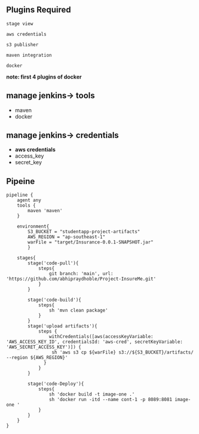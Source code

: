## Plugins Required
````
stage view
````
````
aws credentials
````
````
s3 publisher
````
````
maven integration
````
````
docker
````
**note: first 4 plugins of docker**

## manage jenkins-> tools
- maven
- docker

## manage jenkins-> credentials
- **aws credentials**
- access_key
- secret_key

## Pipeine
````
pipeline {
    agent any 
    tools {
        maven 'maven'
    }
    
    environment{
        S3_BUCKET = "studentapp-project-artifacts" 
        AWS_REGION = "ap-southeast-1"
        warFile = "target/Insurance-0.0.1-SNAPSHOT.jar"
        }
    
    stages{
        stage('code-pull'){
            steps{
                git branch: 'main', url: 'https://github.com/abhipraydhoble/Project-InsureMe.git'
            }
        }
        
        stage('code-build'){
            steps{
                sh 'mvn clean package'
            }
        }
        stage('upload artifacts'){
            steps {
                withCredentials([aws(accessKeyVariable: 'AWS_ACCESS_KEY_ID', credentialsId: 'aws-cred', secretKeyVariable: 'AWS_SECRET_ACCESS_KEY')]) {
                 sh 'aws s3 cp ${warFile} s3://${S3_BUCKET}/artifacts/ --region ${AWS_REGION}'
              }
            }
        }
        
        stage('code-Deploy'){
            steps{
                sh 'docker build -t image-one .'
                sh 'docker run -itd --name cont-1 -p 8089:8081 image-one '
            }
        }
    }
}
````
